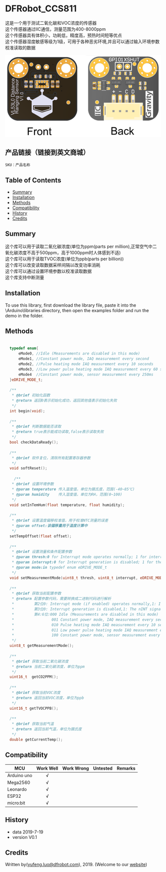 # DFRobot_CCS811
这是一个用于测试二氧化碳和VOC浓度的传感器<br>
这个传感器通过IIC通信，测量范围为400-8000ppm<br>
这个传感器具有体积小，功耗低，精度高，预热时间短等优点<br>
这个传感器湿度敏感等级为1级，可用于各种恶劣环境,并且可以通过输入环境参数校准读取的数据

![正反面svg效果图](https://github.com/ouki-wang/DFRobot_Sensor/raw/master/resources/images/SEN0245svg1.png)


## 产品链接（链接到英文商城）
    SKU：产品名称
   
## Table of Contents

* [Summary](#summary)
* [Installation](#installation)
* [Methods](#methods)
* [Compatibility](#compatibility)
* [History](#history)
* [Credits](#credits)

## Summary

这个库可以用于读取二氧化碳浓度(单位为ppm(parts per million),正常空气中二氧化碳浓度不高于500ppm，高于1000ppm时人体感到不适)<br>
这个库可以用于读取TVOC浓度(单位为ppb(parts per billion))<br>
这个库可以改变读取数据采样间隔以改变功率消耗<br>
这个库可以通过设置环境参数以校准读取数据<br>
这个库支持中断测量

## Installation

To use this library, first download the library file, paste it into the \Arduino\libraries directory, then open the examples folder and run the demo in the folder.

## Methods

```C++

  typedef enum{
      eMode0, //Idle (Measurements are disabled in this mode)
      eMode1, //Constant power mode, IAQ measurement every second
      eMode2, //Pulse heating mode IAQ measurement every 10 seconds
      eMode3, //Low power pulse heating mode IAQ measurement every 60 seconds
      eMode4  //Constant power mode, sensor measurement every 250ms 
  }eDRIVE_MODE_t;

  /**
   * @brief 初始化函数
   * @return 返回0表示初始化成功，返回其他值表示初始化失败
   */
  int begin(void);
  
  /**
   * @brief 判断数据能否读取
   * @return true表示能成功读取,false表示读取失败
   */
  bool checkDataReady();

  /**
   * @brief 软件复位，清除所有配置寄存器参数
   */
  void softReset();
  
    /**
   * @brief 设置环境参数
   * @param temperature 传入温度值，单位为摄氏度，范围(-40~85℃)
   * @param humidity    传入湿度值，单位为RH，范围(0~100)
   */
  void setInTemHum(float temperature, float humidity);
  
  /**
   * @brief 设置温度偏移校准值，用于校准NTC测量的误差
   * @param offset:该偏移量用于温度计算中
   */
  setTempOffset(float offset);
  
  /**
   * @brief 设置测量和条件配置参数
   * @param thresh:0 for Interrupt mode operates normally; 1 for interrupt mode only asserts the nINT signal (driven low) if the new
   * @param interrupt:0 for Interrupt generation is disabled; 1 for the nINT signal is asserted (driven low) when a new sample is ready in
   * @param mode:in typedef enum eDRIVE_MODE_t
   */
  void setMeasurementMode(uint8_t thresh, uint8_t interrupt, eDRIVE_MODE_t mode);
  
  /**
   * @brief 获取当前配置参数
   * @return 配置参数代码，需要转换成二进制代码进行解析
   *         第2位0: Interrupt mode (if enabled) operates normally,1: Interrupt mode (if enabled) only asserts the nINT signal (driven low) if the new
   *         第3位0: Interrupt generation is disabled,1: The nINT signal is asserted (driven low) when a new sample is ready in
   *         第4:6位:000 Idle (Measurements are disabled in this mode)
   *                 001 Constant power mode, IAQ measurement every second
   *                 010 Pulse heating mode IAQ measurement every 10 seconds
   *                 011 Low power pulse heating mode IAQ measurement every 60 seconds
   *                 100 Constant power mode, sensor measurement every 250ms 
   */
  uint8_t getMeasurementMode();
  
  /**
   * @brief 获取当前二氧化碳浓度
   * @return 当前二氧化碳浓度，单位为ppm
   */
  uint16_t  getCO2PPM();

  /**
   * @brief 获取当前VOC浓度
   * @return 返回当前VOC浓度，单位为ppb
   */
  uint16_t getTVOCPPB();
  
  /**
   * @brief 获取当前气温
   * @return 返回当前气温，单位为摄氏度
   */
  double getCurrentTemp();
```

## Compatibility

MCU                | Work Well    | Work Wrong   | Untested    | Remarks
------------------ | :----------: | :----------: | :---------: | -----
Arduino uno        |      √       |              |             | 
Mega2560        |      √       |              |             | 
Leonardo        |      √       |              |             | 
ESP32        |      √       |              |             | 
micro:bit        |      √       |              |             | 


## History

- data 2019-7-19
- version V0.1


## Credits

Written by(yufeng.luo@dfrobot.com), 2019. (Welcome to our [website](https://www.dfrobot.com/))





